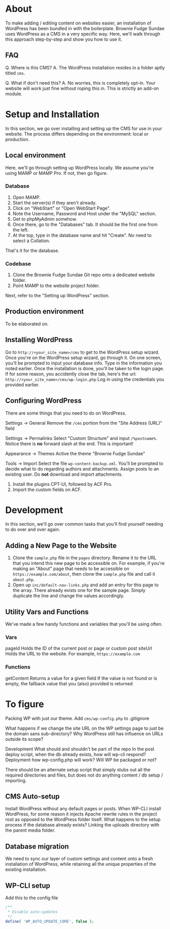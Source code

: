 
# About
To make adding / editing content on websites easier, an installation of WordPress has been bundled in with the boilerplate.
Brownie Fudge Sundae uses WordPress as a CMS in a very specific way. Here, we'll walk through this approach step-by-step and show you how to use it.

## FAQ
Q. Where is this CMS?
A. The WordPress installation resides in a folder aptly titled `cms`.

Q. What if don't need this?
A. No worries, this is completely opt-in. Your website will work just fine without roping this in. This is strictly an add-on module.



# Setup and Installation
In this section, we go over installing and setting up the CMS for use in your website.
The process differs depending on the environment: local or production.

## Local environment
Here, we'll go through setting up WordPress locally. We assume you're using MAMP or MAMP Pro. If not, then go figure.

### Database
1. Open MAMP.
2. Start the server(s) if they aren't already.
3. Click on "WebStart" or "Open WebStart Page".
4. Note the Username, Password and Host under the "MySQL" section.
5. Get to phpMyAdmin somehow.
6. Once there, go to the "Databases" tab. It should be the first one from the left.
7. At the top, type in the database name and hit "Create". No need to select a Collation.

That's it for the database.

### Codebase
1. Clone the Brownie Fudge Sundae Git repo onto a dedicated website folder.
2. Point MAMP to the website project folder.

Next, refer to the "Setting up WordPress" section.


## Production environment
To be elaborated on.


## Installing WordPress
Go to `http://<your_site_name>/cms` to get to the WordPress setup wizard.
Once you're on the WordPress setup wizard, go through it.
On one screen, you'll be prompted to input your database info. Type in the information you noted earlier.
Once the installation is done, you'll be taken to the login page. If for some reason, you accidently close the tab, here's the url:
`http://<your_site_name>/cms/wp-login.php`
Log in using the credentials you provided earlier.

## Configuring WordPress
There are some things that you need to do on WordPress.

Settings -> General
	Remove the `/cms` portion from the "Site Address (URL)" field

Settings -> Permalinks
	Select "Custom Structure" and input `/%postname%`.
	Notice there is **no** forward slash at the end. This is important!

Appearance -> Themes
	Active the theme "Brownie Fudge Sundae"

Tools -> Import
	Select the file `wp-content-backup.xml`.
	You'll be prompted to decide what to do regarding authors and attachments.
		Assign posts to an existing user.
		Do **not** download and import attachments.



1. Install the plugins CPT-UI, followed by ACF Pro.
2. Import the custom fields on ACF.


# Development
In this section, we'll go over common tasks that you'll find yourself needing to do over and over again.

## Adding a New Page to the Website
1. Clone the `sample.php` file in the `pages` directory. Rename it to the URL that you intend this new page to be accessible on. For example, if you're making an "About" page that needs to be accessible on `https://example.com/about`, then clone the `sample.php` file and call it `about.php`.
2. Open up `inc/default-nav-links.php` and add an entry for this page to the array. There already exists one for the sample page. Simply duplicate the line and change the values accordingly.

## Utility Vars and Functions
We've made a few handy functions and variables that you'll be using often.

### Vars
pageId
	Holds the ID of the current post or page or custom post
siteUrl
	Holds the URL to the website. For example, `https://example.com`

### Functions
getContent
	Returns a value for a given field
	If the value is not found or is empty, the fallback value that you (also) provided is returned









# To figure
Packing WP with just our theme.
	Add `cms/wp-config.php` to .gitignore

What happens if we change the site URL on the WP settings page to just be the domain sans sub-directory?
Why WordPress still has influence on URLs outside its scope?

Development
	What should and shouldn't be part of the repo
	In the post deploy script, when the db already exists, how will wp-cli respond?
Deployment
	how wp-config.php will work?
Will WP be packaged or not?

There should be an alternate setup script that simply stubs out all the required directories and files, but does not do anything content / db setup / importing.

## CMS Auto-setup
Install WordPress without any default pages or posts.
When WP-CLI install WordPress, for some reason it injects Apache rewrite rules in the project root as opposed to the WordPress folder itself.
What happens to the setup process if the database already exists?
Linking the uploads directory with the parent media folder.

## Database migration
We need to sync our layer of custom settings and content onto a fresh installation of WordPress, while retaining all the unique properties of the existing installation.




## WP-CLI setup
Add this to the config file
```php
/**
 * Disable auto-updates
 */
define( 'WP_AUTO_UPDATE_CORE', false );
```
